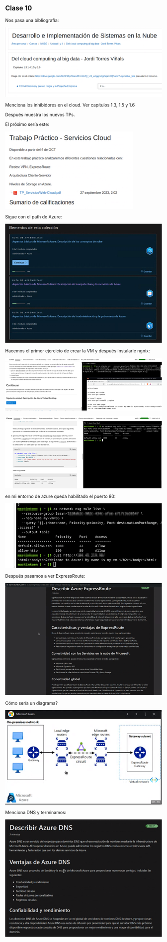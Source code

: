 ## Clase 10

Nos pasa una bibliografía:

![](./224-assets/ppt-69-nube.png)

Menciona los inhibidores en el cloud. Ver capítulos 1.3, 1.5 y 1.6

Después muestra los nuevos TPs.

El próximo sería este:

![](./224-assets/ppt-70-nube.png)

Sigue con el path de Azure:

![](./224-assets/ppt-71-nube.png)

Hacemos el primer ejercicio de crear la VM y después instalarle ngnix:

![](./224-assets/ppt-72-nube.png)

![](./224-assets/ppt-73-nube.png)

en mi entorno de azure queda habilitado el puerto 80:

![](./224-assets/ppt-75-nube.png)

Después pasamos a ver ExpressRoute:

![](./224-assets/ppt-74-nube.png)

Cómo sería un diagrama?

![](./224-assets/ppt-76-nube.png)

Menciona DNS y terminamos:

![](./224-assets/ppt-77-nube.png)

